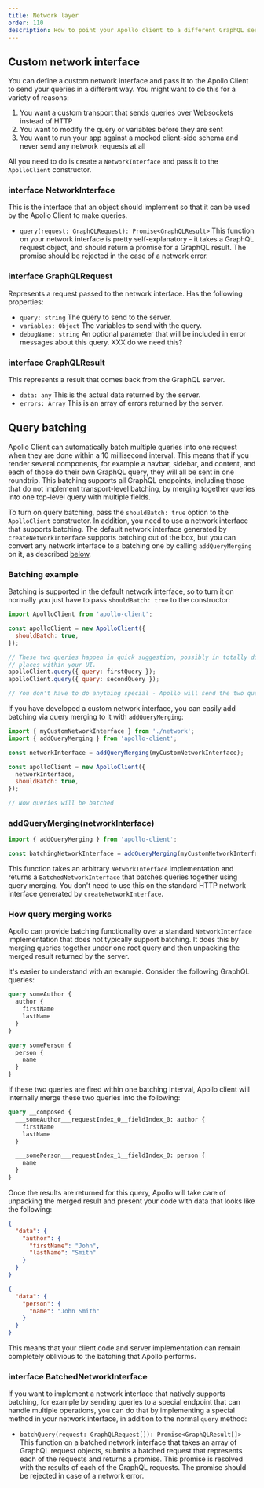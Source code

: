 ```yaml
---
title: Network layer
order: 110
description: How to point your Apollo client to a different GraphQL server, or use a totally different protocol.
---
```


<h2 id="custom-network-interface">Custom network interface</h2>

You can define a custom network interface and pass it to the Apollo Client to send your queries in a different way. You might want to do this for a variety of reasons:

1. You want a custom transport that sends queries over Websockets instead of HTTP
2. You want to modify the query or variables before they are sent
3. You want to run your app against a mocked client-side schema and never send any network requests at all

All you need to do is create a `NetworkInterface` and pass it to the `ApolloClient` constructor.

<h3 id="NetworkInterface">interface NetworkInterface</h3>

This is the interface that an object should implement so that it can be used by the Apollo Client to make queries.

- `query(request: GraphQLRequest): Promise<GraphQLResult>` This function on your network interface is pretty self-explanatory - it takes a GraphQL request object, and should return a promise for a GraphQL result. The promise should be rejected in the case of a network error.

<h3 id="GraphQLRequest">interface GraphQLRequest</h3>

Represents a request passed to the network interface. Has the following properties:

- `query: string` The query to send to the server.
- `variables: Object` The variables to send with the query.
- `debugName: string` An optional parameter that will be included in error messages about this query. XXX do we need this?

<h3 id="GraphQLResult">interface GraphQLResult</h3>

This represents a result that comes back from the GraphQL server.

- `data: any` This is the actual data returned by the server.
- `errors: Array` This is an array of errors returned by the server.

<h2 id="query-batching">Query batching</h2>

Apollo Client can automatically batch multiple queries into one request when they are done within a 10 millisecond interval. This means that if you render several components, for example a navbar, sidebar, and content, and each of those do their own GraphQL query, they will all be sent in one roundtrip. This batching supports all GraphQL endpoints, including those that do not implement transport-level batching, by merging together queries into one top-level query with multiple fields.

To turn on query batching, pass the `shouldBatch: true` option to the `ApolloClient` constructor. In addition, you need to use a network interface that supports batching. The default network interface generated by `createNetworkInterface` supports batching out of the box, but you can convert any network interface to a batching one by calling `addQueryMerging` on it, as described [below](#addQueryMerging).

<h3 id="BatchingExample">Batching example</h3>

Batching is supported in the default network interface, so to turn it on normally you just have to pass `shouldBatch: true` to the constructor:

```javascript
import ApolloClient from 'apollo-client';

const apolloClient = new ApolloClient({
  shouldBatch: true,
});

// These two queries happen in quick suggestion, possibly in totally different
// places within your UI.
apolloClient.query({ query: firstQuery });
apolloClient.query({ query: secondQuery });

// You don't have to do anything special - Apollo will send the two queries as one request.
```

If you have developed a custom network interface, you can easily add batching via query merging to it with `addQueryMerging`:

```js
import { myCustomNetworkInterface } from './network';
import { addQueryMerging } from 'apollo-client';

const networkInterface = addQueryMerging(myCustomNetworkInterface);

const apolloClient = new ApolloClient({
  networkInterface,
  shouldBatch: true,
});

// Now queries will be batched
```

<h3 id="addQueryMerging" title="addQueryMerging">addQueryMerging(networkInterface)</h3>

```js
import { addQueryMerging } from 'apollo-client';

const batchingNetworkInterface = addQueryMerging(myCustomNetworkInterface);
```

This function takes an arbitrary `NetworkInterface` implementation and returns a `BatchedNetworkInterface` that batches queries together using query merging. You don't need to use this on the standard HTTP network interface generated by `createNetworkInterface`.

<h3 id="QueryMerging">How query merging works</h3>

Apollo can provide batching functionality over a standard `NetworkInterface` implementation that does not typically support batching. It does this by merging queries together under one root query and then unpacking the merged result returned by the server.

It's easier to understand with an example. Consider the following GraphQL queries:

```graphql
query someAuthor {
  author {
    firstName
    lastName
  }
}
```

```graphql
query somePerson {
  person {
    name
  }
}
```

If these two queries are fired within one batching interval, Apollo client will internally merge these two queries into the following:

```graphql
query __composed {
  ___someAuthor___requestIndex_0__fieldIndex_0: author {
    firstName
    lastName
  }

  ___somePerson___requestIndex_1__fieldIndex_0: person {
    name
  }
}
```

Once the results are returned for this query, Apollo will take care of unpacking the merged result and present your code with data that looks like the following:

```json
{
  "data": {
    "author": {
      "firstName": "John",
      "lastName": "Smith"
    }
  }
}
```

```json
{
  "data": {
    "person": {
      "name": "John Smith"
    }
  }
}
```

This means that your client code and server implementation can remain completely oblivious to the batching that Apollo performs.

<h3 id="BatchedNetworkInterface" title="BatchedNetworkInterface">interface BatchedNetworkInterface</h3>

If you want to implement a network interface that natively supports batching, for example by sending queries to a special endpoint that can handle multiple operations, you can do that by implementing a special method in your network interface, in addition to the normal `query` method:

- `batchQuery(request: GraphQLRequest[]): Promise<GraphQLResult[]>` This function on a batched network interface that takes an array of GraphQL request objects, submits a batched request that represents each of the requests and returns a promise. This promise is resolved with the results of each of the GraphQL requests. The promise should be rejected in case of a network error.
